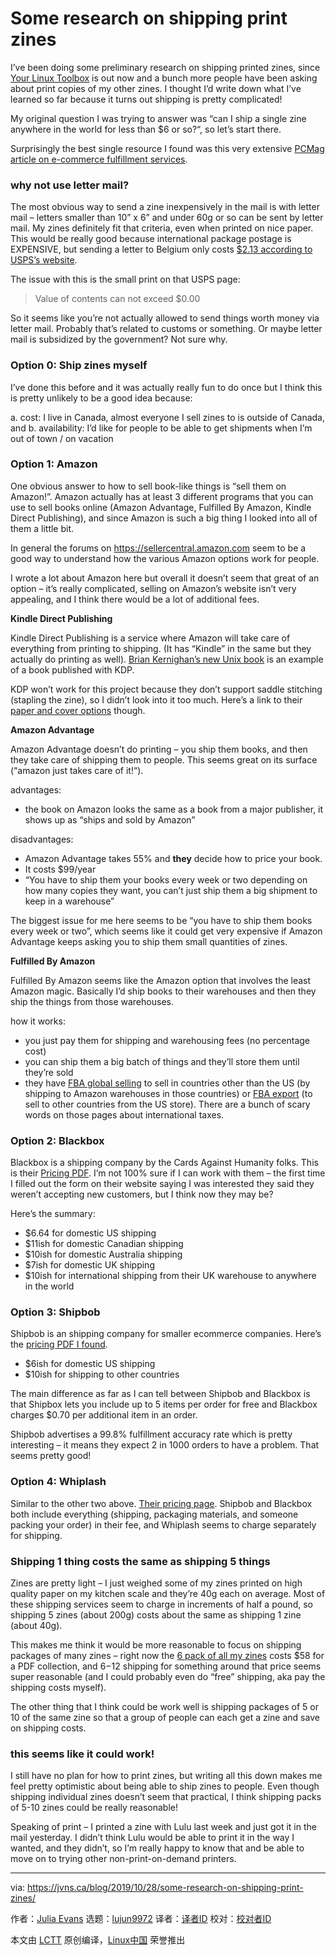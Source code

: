 [#]: collector: (lujun9972)
[#]: translator: ( )
[#]: reviewer: ( )
[#]: publisher: ( )
[#]: url: ( )
[#]: subject: (Some research on shipping print zines)
[#]: via: (https://jvns.ca/blog/2019/10/28/some-research-on-shipping-print-zines/)
[#]: author: (Julia Evans https://jvns.ca/)

Some research on shipping print zines
======

I’ve been doing some preliminary research on shipping printed zines, since [Your Linux Toolbox][1] is out now and a bunch more people have been asking about print copies of my other zines. I thought I’d write down what I’ve learned so far because it turns out shipping is pretty complicated!

My original question I was trying to answer was “can I ship a single zine anywhere in the world for less than $6 or so?“, so let’s start there.

Surprisingly the best single resource I found was this very extensive [PCMag article on e-commerce fulfillment services][2].

### why not use letter mail?

The most obvious way to send a zine inexpensively in the mail is with letter mail – letters smaller than 10” x 6” and under 60g or so can be sent by letter mail. My zines definitely fit that criteria, even when printed on nice paper. This would be really good because international package postage is EXPENSIVE, but sending a letter to Belgium only costs [$2.13 according to USPS’s website][3].

The issue with this is the small print on that USPS page:

> Value of contents can not exceed $0.00

So it seems like you’re not actually allowed to send things worth money via letter mail. Probably that’s related to customs or something. Or maybe letter mail is subsidized by the government? Not sure why.

### Option 0: Ship zines myself

I’ve done this before and it was actually really fun to do once but I think this is pretty unlikely to be a good idea because:

a. cost: I live in Canada, almost everyone I sell zines to is outside of Canada, and b. availability: I’d like for people to be able to get shipments when I’m out of town / on vacation

### Option 1: Amazon

One obvious answer to how to sell book-like things is “sell them on Amazon!”. Amazon actually has at least 3 different programs that you can use to sell books online (Amazon Advantage, Fulfilled By Amazon, Kindle Direct Publishing), and since Amazon is such a big thing I looked into all of them a little bit.

In general the forums on <https://sellercentral.amazon.com> seem to be a good way to understand how the various Amazon options work for people.

I wrote a lot about Amazon here but overall it doesn’t seem that great of an option – it’s really complicated, selling on Amazon’s website isn’t very appealing, and I think there would be a lot of additional fees.

**Kindle Direct Publishing**

Kindle Direct Publishing is a service where Amazon will take care of everything from printing to shipping. (It has “Kindle” in the same but they actually do printing as well). [Brian Kernighan’s new Unix book][4] is an example of a book published with KDP.

KDP won’t work for this project because they don’t support saddle stitching (stapling the zine), so I didn’t look into it too much. Here’s a link to their [paper and cover options][5] though.

**Amazon Advantage**

Amazon Advantage doesn’t do printing – you ship them books, and then they take care of shipping them to people. This seems great on its surface (“amazon just takes care of it!“).

advantages:

  * the book on Amazon looks the same as a book from a major publisher, it shows up as “ships and sold by Amazon”



disadvantages:

  * Amazon Advantage takes 55% and **they** decide how to price your book.
  * It costs $99/year
  * “You have to ship them your books every week or two depending on how many copies they want, you can’t just ship them a big shipment to keep in a warehouse”



The biggest issue for me here seems to be “you have to ship them books every week or two”, which seems like it could get very expensive if Amazon Advantage keeps asking you to ship them small quantities of zines.

**Fulfilled By Amazon**

Fulfilled By Amazon seems like the Amazon option that involves the least Amazon magic. Basically I’d ship books to their warehouses and then they ship the things from those warehouses.

how it works:

  * you just pay them for shipping and warehousing fees (no percentage cost)
  * you can ship them a big batch of things and they’ll store them until they’re sold
  * they have [FBA global selling][6] to sell in countries other than the US (by shipping to Amazon warehouses in those countries) or [FBA export][7] (to sell to other countries from the US store). There are a bunch of scary words on those pages about international taxes.



### Option 2: Blackbox

Blackbox is a shipping company by the Cards Against Humanity folks. This is their [Pricing PDF][8]. I’m not 100% sure if I can work with them – the first time I filled out the form on their website saying I was interested they said they weren’t accepting new customers, but I think now they may be?

Here’s the summary:

  * $6.64 for domestic US shipping
  * $11ish for domestic Canadian shipping
  * $10ish for domestic Australia shipping
  * $7ish for domestic UK shipping
  * $10ish for international shipping from their UK warehouse to anywhere in the world



### Option 3: Shipbob

Shipbob is an shipping company for smaller ecommerce companies. Here’s the [pricing PDF I found][9].

  * $6ish for domestic US shipping
  * $10ish for shipping to other countries



The main difference as far as I can tell between Shipbob and Blackbox is that Shipbox lets you include up to 5 items per order for free and Blackbox charges $0.70 per additional item in an order.

Shipbob advertises a 99.8% fulfillment accuracy rate which is pretty interesting – it means they expect 2 in 1000 orders to have a problem. That seems pretty good!

### Option 4: Whiplash

Similar to the other two above. [Their pricing page][10]. Shipbob and Blackbox both include everything (shipping, packaging materials, and someone packing your order) in their fee, and Whiplash seems to charge separately for shipping.

### Shipping 1 thing costs the same as shipping 5 things

Zines are pretty light – I just weighed some of my zines printed on high quality paper on my kitchen scale and they’re 40g each on average. Most of these shipping services seem to charge in increments of half a pound, so shipping 5 zines (about 200g) costs about the same as shipping 1 zine (about 40g).

This makes me think it would be more reasonable to focus on shipping packages of many zines – right now the [6 pack of all my zines][11] costs $58 for a PDF collection, and $6-$12 shipping for something around that price seems super reasonable (and I could probably even do “free” shipping, aka pay the shipping costs myself).

The other thing that I think could be work well is shipping packages of 5 or 10 of the same zine so that a group of people can each get a zine and save on shipping costs.

### this seems like it could work!

I still have no plan for how to print zines, but writing all this down makes me feel pretty optimistic about being able to ship zines to people. Even though shipping individual zines doesn’t seem that practical, I think shipping packs of 5-10 zines could be really reasonable!

Speaking of print – I printed a zine with Lulu last week and just got it in the mail yesterday. I didn’t think Lulu would be able to print it in the way I wanted, and they didn’t, so I’m really happy to know that and be able to move on to trying other non-print-on-demand printers.

--------------------------------------------------------------------------------

via: https://jvns.ca/blog/2019/10/28/some-research-on-shipping-print-zines/

作者：[Julia Evans][a]
选题：[lujun9972][b]
译者：[译者ID](https://github.com/译者ID)
校对：[校对者ID](https://github.com/校对者ID)

本文由 [LCTT](https://github.com/LCTT/TranslateProject) 原创编译，[Linux中国](https://linux.cn/) 荣誉推出

[a]: https://jvns.ca/
[b]: https://github.com/lujun9972
[1]: https://jvns.ca/blog/2019/10/21/print-collection-of-my-first-7-zines/
[2]: https://www.pcmag.com/roundup/360934/the-best-e-commerce-fulfillment-services
[3]: https://postcalc.usps.com/Calculator/MailServices?country=10033&ccode=BE&oz=90219&omil=False&dmil=False&mdt=10%2F28%2F2019&mdz=11%3A29&m=1&dvi=0&o=2
[4]: https://www.cs.princeton.edu/~bwk/
[5]: https://kdp.amazon.com/en_US/help/topic/G201834180
[6]: https://services.amazon.com/global-selling/global-selling-guide.html
[7]: https://sellercentral.amazon.fr/gp/help/external/200149570?language=en_GB&ref=efph_200149570_cont_201101640
[8]: https://www.blackbox.cool/downloads/Blackbox_2019_Pricing.pdf
[9]: https://shipbobcdn.azureedge.net/webassets/dashboard/files/ShipBob_GrowthPlan_Quote_2019.pdf
[10]: https://sales.getwhiplash.com/pricing
[11]: https://wizardzines.com/zines/all-the-zines/
